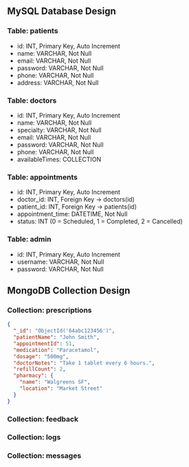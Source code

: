 ## MySQL Database Design
### Table: patients
- id: INT, Primary Key, Auto Increment
- name: VARCHAR, Not Null
- email: VARCHAR, Not Null
- password: VARCHAR, Not Null
- phone: VARCHAR, Not Null
- address: VARCHAR, Not Null

### Table: doctors
- id: INT, Primary Key, Auto Increment
- name: VARCHAR, Not Null
- specialty: VARCHAR, Not Null
- email: VARCHAR, Not Null
- password: VARCHAR, Not Null
- phone: VARCHAR, Not Null
- availableTimes: COLLECTION

### Table: appointments
- id: INT, Primary Key, Auto Increment
- doctor_id: INT, Foreign Key → doctors(id)
- patient_id: INT, Foreign Key → patients(id)
- appointment_time: DATETIME, Not Null
- status: INT (0 = Scheduled, 1 = Completed, 2 = Cancelled)

### Table: admin
- id: INT, Primary Key, Auto Increment
- username: VARCHAR, Not Null
- password: VARCHAR, Not Null


## MongoDB Collection Design
### Collection: prescriptions
```json
{
  "_id": "ObjectId('64abc123456')",
  "patientName": "John Smith",
  "appointmentId": 51,
  "medication": "Paracetamol",
  "dosage": "500mg",
  "doctorNotes": "Take 1 tablet every 6 hours.",
  "refillCount": 2,
  "pharmacy": {
    "name": "Walgreens SF",
    "location": "Market Street"
  }
}
```
### Collection: feedback
### Collection: logs
### Collection: messages
